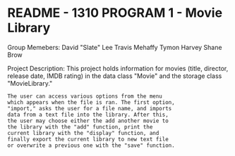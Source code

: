 # README - 1310 PROGRAM 1 - Movie Library

Group Memebers: 
    David "Slate" Lee
    Travis Mehaffy
    Tymon Harvey
    Shane Brow

Project Description:
    This project holds information for movies (title,
    director, release date, IMDB rating) in the data
    class "Movie" and the storage class "MovieLibrary."
    
    The user can access various options from the menu
    which appears when the file is ran. The first option,
    "import," asks the user for a file name, and imports
    data from a text file into the library. After this,
    the user may choose either the add another movie to
    the library with the "add" function, print the
    current library with the "display" function, and
    finally export the current library to new text file
    or overwrite a previous one with the "save" function.
